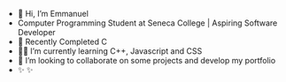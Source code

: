 - 👋 Hi, I’m Emmanuel
- Computer Programming Student at Seneca College | Aspiring Software Developer
- 🌱 Recently Completed C
-  👨‍💻 I’m currently learning C++, Javascript and CSS
- 🥅 I’m looking to collaborate on some projects and develop my portfolio
- ✨ ✨ 

